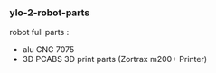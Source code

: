 ### ylo-2-robot-parts
robot full parts :
- alu CNC 7075
- 3D PCABS 3D print parts (Zortrax m200+ Printer)
